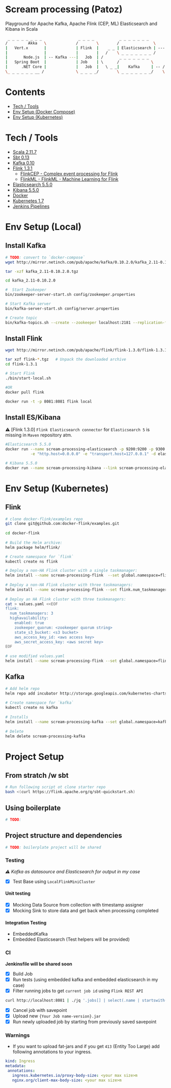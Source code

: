 # Scream processing (Patoz)
Playground for Apache Kafka, Apache Flink (CEP, ML) Elasticsearch and Kibana in Scala

```sh
 _ _ _ _ _ _ _ _                _ _ _ _           _ _ _ _ _ _ _         _ _ _ _ _ _ 
/         Akka   \             /        \        /               \     |x          |
|   Vert.x       |             | Flink  |    _ _ | Elasticsearch | --- |  Kibana   |
|                |             |        |   /    \ _ _ _ _ _ _ _ /     |_ _ _ _ _ _|
|       Node.js  | -- Kafka ---|   Job  | /       _ _ _ _ _ _ _   
|   Spring Boot  |             | Job    | \      /              \      _ _ _ _ _ _  
|      .NET Core |             |   Job  |   \ _ _|    Kafka     | -- / Other apps  \
\_ _ _ _ _ _ __ /              \ _ _ _ _/        \ _ _ _ _ _ _ _/    \ _ _ _ _ _ _ /

```

# Contents
 - [Tech / Tools](#tech--tools)
 - [Env Setup (Docker Compose)](#env-setup-docker-compose)
 - [Env Setup (Kubernetes)](#env-setup-kubernetes)

# Tech / Tools
- [Scala 2.11.7](https://www.scala-lang.org/)
- [Sbt 0.13](http://www.scala-sbt.org/)
- [Kafka 0.10](https://kafka.apache.org/)
- [Flink 1.3.1](https://flink.apache.org/)
  - [FlinkCEP - Complex event processing for Flink](https://ci.apache.org/projects/flink/flink-docs-release-1.2/dev/libs/cep.html)
  - [FlinkML - FlinkML - Machine Learning for Flink](https://ci.apache.org/projects/flink/flink-docs-release-1.2/dev/libs/ml/index.html)
- [Elasticsearch 5.5.0](https://www.elastic.co/products/elasticsearch)
- [Kibana 5.5.0](https://www.elastic.co/products/kibana)
- [Docker](https://www.docker.com/)
- [Kubernetes 1.7](https://kubernetes.io/)
- [Jenkins Pipelines](https://jenkins.io/doc/book/pipeline/)

# Env Setup (Local)
## Install Kafka
```sh
# TODO: convert to `docker-compose`
wget http://mirror.netinch.com/pub/apache/kafka/0.10.2.0/kafka_2.11-0.10.2.0.tgz

tar -xzf kafka_2.11-0.10.2.0.tgz

cd kafka_2.11-0.10.2.0

#  Start Zookeeper
bin/zookeeper-server-start.sh config/zookeeper.properties

# Start Kafka server
bin/kafka-server-start.sh config/server.properties

# Create topic
bin/kafka-topics.sh --create --zookeeper localhost:2181 --replication-factor 1 --partitions 1 --topic scream-processing
```

## Install Flink
```sh
wget http://mirror.netinch.com/pub/apache/flink/flink-1.3.0/flink-1.3.1-bin-hadoop27-scala_2.11.tgz

tar xzf flink-*.tgz   # Unpack the downloaded archive
cd flink-1.3.1

# Start Flink
./bin/start-local.sh

#OR
docker pull flink

docker run -t -p 8081:8081 flink local
```

## Install ES/Kibana
:warning: [Flink 1.3.0] `Flink Elasticsearch connector` for `Elasticsearch 5` is missing in `Maven` repository atm.

```sh
#Elasticsearch 5.5.0
docker run --name scream-processing-elasticsearch -p 9200:9200 -p 9300:9300 \
           -e "http.host=0.0.0.0" -e "transport.host=127.0.0.1" -d elasticsearch:5.5.0

# Kibana 5.5.0
docker run --name scream-processing-kibana --link scream-processing-elasticsearch:elasticsearch -p 5601:5601 -d kibana:5.5.0
```

# Env Setup (Kubernetes)

## Flink
```sh
# clone docker-flink/examples repo
git clone git@github.com:docker-flink/examples.git
 
cd docker-flink
 
# Build the Helm archive:
helm package helm/flink/

# Create namespace for `flink`
kubectl create ns flink

# Deploy a non-HA Flink cluster with a single taskmanager:
helm install --name scream-processing-flink  --set global.namespace=flink flink*.tgz
 
# Deploy a non-HA Flink cluster with three taskmanagers:
helm install --name scream-processing-flink --set flink.num_taskmanagers=3 --set global.namespace=flink flink*.tgz
 
# Deploy an HA Flink cluster with three taskmanagers:
cat > values.yaml <<EOF
flink:
  num_taskmanagers: 3
  highavailability:
    enabled: true
    zookeeper_quorum: <zookeeper quorum string>
    state_s3_bucket: <s3 bucket>
    aws_access_key_id: <aws access key>
    aws_secret_access_key: <aws secret key>
EOF
 
# use modified values.yaml
helm install --name scream-processing-flink --set global.namespace=flink --values values.yaml flink*.tgz
```

## Kafka
```sh
# Add helm repo
helm repo add incubator http://storage.googleapis.com/kubernetes-charts-incubator
 
# Create namespace for `kafka`
kubectl create ns kafka
 
# Installs
helm install --name scream-processing-kafka --set global.namespace=kafka incubator/kafka
 
# Delete
helm delete scream-processing-kafka
```

# Project Setup

## From stratch /w sbt
```sh
# Run following script ot clone starter repo
bash <(curl https://flink.apache.org/q/sbt-quickstart.sh)
```
## Using boilerplate
```sh
# TODO:
```

## Project structure and dependencies
```sh
# TODO: boilerplate project will be shared
```

### Testing
_:warning: Kafka as datasource and Elasticsearch for output in my case_

- [x] Test Base using `LocalFlinkMiniCluster`

#### Unit testing
- [x] Mocking Data Source from collection with  timestamp assigner
- [x] Mocking Sink to store data and get back when processing completed

#### Integration Testing

- EmbeddedKafka
- Embedded Elasticsearch (Test helpers will be provided)

### CI
**Jenkinsfile will be shared soon**

- [x] Build Job
- [x] Run tests (using embedded kafka and embedded elasticsearch in my case)
- [x] Filter running jobs to get `current job id` using `Flink REST API`
```sh
curl http://localhost:8081 | ./jq '.jobs[] | select(.name | startswith("Awesome Job")) | .jid'
```
- [x] Cancel job with savepoint
- [x] Upload new `{Your Job name-version}.jar`
- [x] Run newly uploaded job by starting from previously saved savepoint

### Warnings
 - If you want to upload fat-jars and if you get `413` (Entity Too Large) add following annotations to your ingress.
 
 ```yaml
kind: Ingress
metadata:
  annotations:
    ingress.kubernetes.io/proxy-body-size: <your max size>m
    nginx.org/client-max-body-size: <your max size>m
 ```
